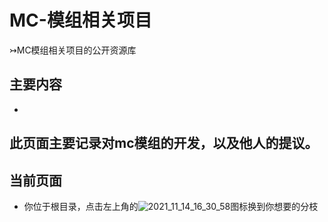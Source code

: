 # MC-模组相关项目
 ↣MC模组相关项目的公开资源库
## 主要内容
-
此页面主要记录对mc模组的开发，以及他人的提议。
-
## 当前页面
- 你位于根目录，点击左上角的![2021_11_14_16_30_58](https://user-images.githubusercontent.com/86937725/141673722-201261fe-210d-4b83-bf2d-858549f67cf7.gif)图标换到你想要的分枝
